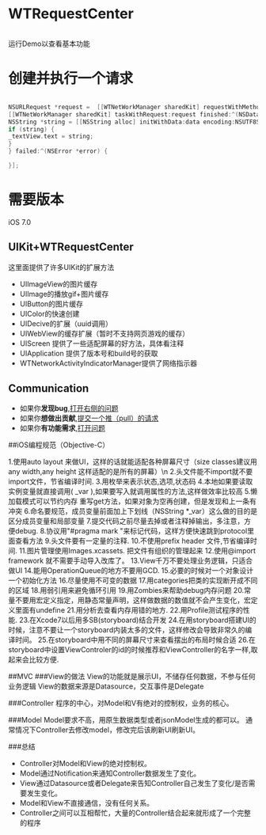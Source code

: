 WTRequestCenter
===============

```bash
```
运行Demo以查看基本功能

# 创建并执行一个请求

```objective-c

NSURLRequest *request =  [[WTNetWorkManager sharedKit] requestWithMethod:@"GET" URLString:_urlTextField.text parameters:nil error:nil];
[[WTNetWorkManager sharedKit] taskWithRequest:request finished:^(NSData *data, NSURLResponse *response) {
NSString *string = [[NSString alloc] initWithData:data encoding:NSUTF8StringEncoding];
if (string) {
_textView.text = string;
}
} failed:^(NSError *error) {

}];

```


需要版本  
===============
iOS 7.0


##  UIKit+WTRequestCenter
这里面提供了许多UIKit的扩展方法
- UIImageView的图片缓存
- UIImage的播放gif+图片缓存
- UIButton的图片缓存
- UIColor的快速创建
- UIDecive的扩展（uuid调用）
- UIWebView的缓存扩展（暂时不支持网页游戏的缓存）
- UIScreen 提供了一些适配屏幕的好方法，具体看注释
- UIApplication 提供了版本号和build号的获取
- WTNetworkActivityIndicatorManager提供了网络指示器

## Communication  
- 如果你**发现bug**,<a href="https://github.com/swtlovewtt/WTRequestCenter/issues">打开右侧的问题</a>
- 如果你**想做出贡献**,<a href="https://github.com/swtlovewtt/WTRequestCenter/pulls">提交一个推（pull）的请求</a>
- 如果你**有功能需求**,<a href="https://github.com/swtlovewtt/WTRequestCenter/issues">打开问题</a>








##iOS编程规范（Objective-C）



1.使用auto layout 来做UI，这样的话就能适配各种屏幕尺寸（size classes建议用any width,any height 这样适配的是所有的屏幕）\n
2.头文件能不import就不要import文件，节省编译时间.
3.用枚举来表示状态,选项,状态码
4.本地如果要读取实例变量就直接调用( _var ),如果要写入就调用属性的方法,这样做效率比较高
5.懒加载模式可以节约内存
重写get方法，如果对象为空再创建，但是发现和上一条有冲突
6.命名要规范，成员变量前面加上下划线（NSString *_var）这么做的目的是区分成员变量和局部变量
7.提交代码之前尽量去掉或者注释掉输出，多注意，方便debug.
8.协议用"#pragma mark  <protocol>"来标记代码，这样方便快速跳到protocol里面查看方法
9.头文件要有一定量的注释.
10.不使用prefix header 文件,节省编译时间.
11.图片管理使用Images.xcassets. 把文件有组织的管理起来
12.使用@import framework 就不需要手动导入改库了。
13.View千万不要处理业务逻辑，只适合做UI
14.能用OperationQueue的地方不要用GCD.
15.必要的时候对一个对象设计一个初始化方法
16.尽量使用不可变的数据
17.用categories把类的实现断开成不同的区域
18.用弱引用来避免循环引用
19.用Zombies来帮助debug内存问题
20.常量不要用宏定义指定，用静态常量声明，这样做数据的数值就不会产生变化，宏定义里面有undefine
21.用分析去查看内存用错的地方.
22.用Profile测试程序的性能.
23.在Xcode7以后用多SB(storyboard)结合开发
24.在用storyboard搭建UI的时候，注意不要让一个storyboard内装太多的文件，这样修改会导致非常久的编译时间。
25.在storyboard中用不同的屏幕尺寸来查看摆出的布局时候合适
26.在storyboard中设置ViewControler的id的时候推荐和ViewController的名字一样,取起来会比较方便.

##MVC
###View的做法
View的功能就是展示UI，不储存任何数据，不参与任何业务逻辑
View的数据来源是Datasource，交互事件是Delegate

###Controller
程序的中心，对Model和V有绝对的控制权，业务的核心。

###Model
Model要求不高，用原生数据类型或者jsonModel生成的都可以。
通常情况下Controller去修改model，修改完后该刷新UI刷新UI。


###总结
 - Controller对Model和View的绝对控制权。
 - Model通过Notification来通知Controller数据发生了变化。
 - View通过Datasource或者Delegate来告知Controller自己发生了变化/是否需要发生变化。
 - Model和View不直接通信，没有任何关系。
 - Controller之间可以互相帮忙，大量的Controller结合起来就形成了一个完整的程序

